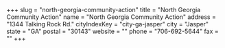 +++
slug = "north-georgia-community-action"
title = "North Georgia Community Action"
name = "North Georgia Community Action"
address = "1344 Talking Rock Rd."
cityIndexKey = "city-ga-jasper"
city = "Jasper"
state = "GA"
postal = "30143"
website = ""
phone = "706-692-5644"
fax = ""
+++
